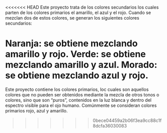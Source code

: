 <<<<<<< HEAD
Este proyecto trata de los colores secundarios los cuales parten de los colores primarios el amarillo, el azul y el rojo. Cuando se mezclan dos de estos colores, se generan los siguientes colores secundarios:

Naranja: se obtiene mezclando amarillo y rojo.
Verde: se obtiene mezclando amarillo y azul.
Morado: se obtiene mezclando azul y rojo.
=======
Este proyecto contiene los colores primarios, loc cuales son aquellos colores que no pueden ser obtenidos mediante la mezcla de otros tonos o colores, sino que son “puros”, contenidos en la luz blanca y dentro del espectro visible para el ojo humano. Comúnmente se consideran colores primarios rojo, azul y amarillo.
>>>>>>> 0bece04459a2b06f3ea9cc88c1f8dcfa36030083
